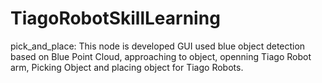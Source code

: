 # TiagoRobotSkillLearning
pick_and_place: This node is developed GUI used blue object detection based on Blue Point Cloud, approaching to object, openning Tiago Robot arm, Picking Object and
placing object for Tiago Robots. 

